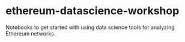 # ethereum-datascience-workshop
Notebooks to get started with using data science tools for analyzing Ethereum networks.
